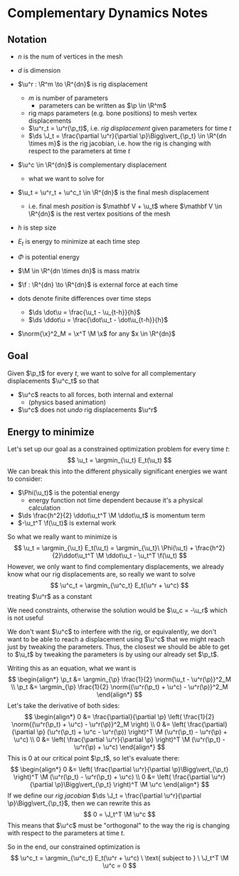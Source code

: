 # Complementary Dynamics Notes

$$
\newcommand{\ds}{\displaystyle}
\newcommand{\x}{\mathbf x}
\newcommand{\u}{\mathbf u}
\newcommand{\p}{\mathbf p}
\newcommand{\M}{\mathbf M}
\newcommand{\J}{\mathbf J}
\newcommand{\f}{\mathbf f}
\newcommand{\norm}[1]{\lVert #1 \rVert}
\DeclareMathOperator*{\argmin}{argmin}
$$

## Notation

- $n$ is the num of vertices in the mesh
- $d$ is dimension
- $\u^r : \R^m \to \R^{dn}$ is rig displacement
  - $m$ is number of parameters
    - parameters can be written as $\p \in \R^m$
  - rig maps parameters (e.g. bone positions) to mesh vertex displacements
  - $\u^r_t = \u^r(\p_t)$, i.e. *rig displacement* given parameters for time $t$
  - $\ds \J_t = \frac{\partial \u^r}{\partial \p}\Bigg\vert_{\p_t} \in \R^{dn \times m}$ is the rig jacobian, i.e. how the rig is changing with respect to the parameters at time $t$
- $\u^c \in \R^{dn}$ is complementary displacement
  - what we want to solve for
- $\u_t = \u^r_t + \u^c_t \in \R^{dn}$ is the final mesh displacement
  - i.e. final mesh *position* is $\mathbf V + \u_t$ where $\mathbf V \in \R^{dn}$ is the rest vertex positions of the mesh

- $h$ is step size
- $E_t$ is energy to minimize at each time step
- $\Phi$ is potential energy
- $\M \in \R^{dn \times dn}$ is mass matrix
- $\f : \R^{dn} \to \R^{dn}$ is external force at each time
- dots denote finite differences over time steps
  - $\ds \dot\u = \frac{\u_t - \u_{t-h}}{h}$
  - $\ds \ddot\u = \frac{\dot\u_t - \dot\u_{t-h}}{h}$

- $\norm{\x}^2_M = \x^T \M \x$ for any $x \in \R^{dn}$

## Goal

Given $\p_t$ for every $t$, we want to solve for all complementary displacements $\u^c_t$  so that

- $\u^c$ reacts to all forces, both internal and external
  - (physics based animation)
- $\u^c$ does not *undo* rig displacements $\u^r$

## Energy to minimize

Let's set up our goal as a constrained optimization problem for every time $t$:
$$
\u_t = \argmin_{\u_t} E_t(\u_t)
$$
We can break this into the different physically significant energies we want to consider:

- $\Phi(\u_t)$ is the potential energy
  - energy function not time dependent because it's a physical calculation
- $\ds \frac{h^2}{2} \ddot\u_t^T \M \ddot\u_t$ is momentum term
- $-\u_t^T \f(\u_t)$ is external work

So what we really want to minimize is
$$
\u_t = \argmin_{\u_t} E_t(\u_t) =  \argmin_{\u_t}\  \Phi(\u_t) + \frac{h^2}{2}\ddot\u_t^T \M \ddot\u_t - \u_t^T \f(\u_t)
$$
However, we only want to find complementary displacements, we already know what our rig displacements are, so really we want to solve
$$
\u^c_t = \argmin_{\u^c_t} E_t(\u^r + \u^c)
$$
treating $\u^r$ as a constant

We need constraints, otherwise the solution would be $\u_c = -\u_r$ which is not useful

We don't want $\u^c$ to interfere with the rig, or equivalently, we don't want to be able to reach a displacement using $\u^c$ that we might reach just by tweaking the parameters. Thus, the closest we should be able to get to $\u_t$ by tweaking the parameters is by using our already set $\p_t$.

Writing this as an equation, what we want is
$$
\begin{align*}
\p_t &= \argmin_{\p} \frac{1}{2} \norm{\u_t - \u^r(\p)}^2_M \\
\p_t &= \argmin_{\p} \frac{1}{2} \norm{(\u^r(\p_t) + \u^c) - \u^r(\p)}^2_M
\end{align*}
$$
Let's take the derivative of both sides:
$$
\begin{align*}
0 &= \frac{\partial}{\partial \p} \left( \frac{1}{2} \norm{(\u^r(\p_t) + \u^c) - \u^r(\p)}^2_M \right) \\
0 &= \left( \frac{\partial}{\partial \p} (\u^r(\p_t) + \u^c - \u^r(\p)) \right)^T \M (\u^r(\p_t) - \u^r(\p) + \u^c) \\
0 &= \left( \frac{\partial \u^r}{\partial \p} \right)^T \M (\u^r(\p_t) - \u^r(\p) + \u^c)
\end{align*}
$$
This is $0$ at our critical point $\p_t$, so let's evaluate there:
$$
\begin{align*}
0 &= \left( \frac{\partial \u^r}{\partial \p}\Bigg\vert_{\p_t} \right)^T \M (\u^r(\p_t) - \u^r(\p_t) + \u^c) \\
0 &= \left( \frac{\partial \u^r}{\partial \p}\Bigg\vert_{\p_t} \right)^T \M \u^c
\end{align*}
$$
If we define our *rig jacobian* $\ds \J_t = \frac{\partial \u^r}{\partial \p}\Bigg\vert_{\p_t}$, then we can rewrite this as
$$
0 = \J_t^T \M \u^c
$$
This means that $\u^c$ must be "orthogonal" to the way the rig is changing with respect to the parameters at time $t$.

So in the end, our constrained optimization is
$$
\u^c_t = \argmin_{\u^c_t} E_t(\u^r + \u^c) \ \text{ subject to } \ \J_t^T \M \u^c = 0
$$
